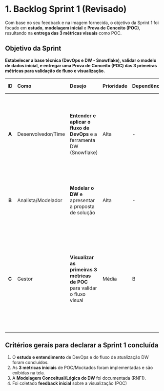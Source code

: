# 1. Backlog Sprint 1 (Revisado)

Com base no seu feedback e na imagem fornecida, o objetivo da Sprint 1 foi focado em **estudo**, **modelagem inicial** e **Prova de Conceito (POC)**, resultando na **entrega das 3 métricas visuais** como POC.

## Objetivo da Sprint
**Estabelecer a base técnica (DevOps e DW - Snowflake), validar o modelo de dados inicial, e entregar uma Prova de Conceito (POC) das 3 primeiras métricas para validação de fluxo e visualização.**

| ID | Como | Desejo | Prioridade | Dependência | Requisito | Critérios de Aceitação |
| :---: | :--- | :--- | :--- | :--- | :--- | :--- |
| **A** | Desenvolvedor/Time | **Entender e aplicar o fluxo de DevOps** e a ferramenta DW (Snowflake) | Alta | - | RNF10, Ata | - O **fluxo de trabalho DevOps** está definido e documentado.<br>- As ferramentas de DevOps foram justificadas tecnicamente.<br>- Foi feito o **estudo** e o **entendimento** de como usar a ferramenta DW (Snowflake). |
| **B** | Analista/Modelador | **Modelar o DW** e apresentar a proposta de solução | Alta | - | RNF1, Ata | - O **Modelo Dimensional** (Conceitual/Lógico) foi documentado e validado.<br>- A **Proposta da Solução** está adequada ao time. |
| **C** | Gestor | **Visualizar as primeiras 3 métricas de POC** para validar o fluxo visual | Média | B | RF3 | - As 3 métricas iniciais (Gráfico de Tempo, Quantidade de Issues por Projeto, Análise de Desenvolvedores) são exibidas no dashboard.<br>- Os dados para as métricas são **mockados** (ou de POC).<br>- A tela é visualmente representativa da solução (SWAG Dashboard). |

## Critérios gerais para declarar a Sprint 1 concluída
1.  O **estudo e entendimento** de DevOps e do fluxo de atualização DW foram concluídos.
2.  As **3 métricas iniciais** de POC/Mockados foram implementadas e são exibidas na tela.
3.  A **Modelagem Conceitual/Lógica do DW** foi documentada (RNF1).
4.  Foi coletado **feedback inicial** sobre a visualização (POC)
